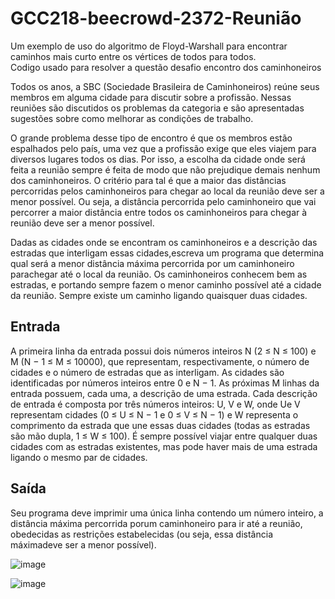 # GCC218-beecrowd-2372-Reunião
Um exemplo de uso do algoritmo de Floyd-Warshall para encontrar caminhos mais curto entre os vértices de todos para todos.   
Codigo usado para resolver a questão desafio encontro dos caminhoneiros

Todos os anos, a SBC (Sociedade Brasileira de Caminhoneiros) reúne seus membros em alguma cidade para discutir sobre a profissão. Nessas reuniões são discutidos os problemas da categoria e são apresentadas sugestões sobre como melhorar as condições de trabalho.

O grande problema desse tipo de encontro é que os membros estão espalhados pelo país, uma vez que a profissão exige que eles viajem para diversos lugares todos os dias. Por isso, a escolha da cidade onde será feita a reunião sempre é feita de modo que não prejudique demais nenhum dos caminhoneiros. O critério para tal é que a maior das distâncias percorridas pelos caminhoneiros para chegar ao local da reunião deve ser a menor possível. Ou seja, a distância percorrida pelo caminhoneiro que vai percorrer a maior distância entre todos os caminhoneiros para chegar à reunião deve ser a menor possível.

Dadas as cidades onde se encontram os caminhoneiros e a descrição das estradas que interligam essas cidades,escreva um programa que determina qual será a menor distância máxima percorrida por um caminhoneiro parachegar até o local da reunião. Os caminhoneiros conhecem bem as estradas, e portando sempre fazem o menor caminho possível até a cidade da reunião. Sempre existe um caminho ligando quaisquer duas cidades.

## Entrada
A primeira linha da entrada possui dois números inteiros N (2 ≤ N ≤ 100) e M (N − 1 ≤ M ≤ 10000), que representam, respectivamente, o número de cidades e o número de estradas que as interligam. As cidades são identificadas por números inteiros entre 0 e N − 1. As próximas M linhas da entrada possuem, cada uma, a descrição de uma estrada. Cada descrição de entrada é composta por três números inteiros: U, V e W, onde Ue V representam cidades (0 ≤ U ≤ N − 1 e 0 ≤ V ≤ N − 1) e W representa o comprimento da estrada que une essas duas cidades (todas as estradas são mão dupla, 1 ≤ W ≤ 100). É sempre possível viajar entre qualquer duas cidades com as estradas existentes, mas pode haver mais de uma estrada ligando o mesmo par de cidades.


## Saída
Seu programa deve imprimir uma única linha contendo um número inteiro, a distância máxima percorrida porum caminhoneiro para ir até a reunião, obedecidas as restrições estabelecidas (ou seja, essa distância máximadeve ser a menor possível).

![image](https://user-images.githubusercontent.com/80057661/183313527-583b7db9-6e90-4243-b116-f933cd9287fb.png)

![image](https://user-images.githubusercontent.com/80057661/183313537-9b078af0-617f-456d-ab32-909a2dfd8c89.png)
